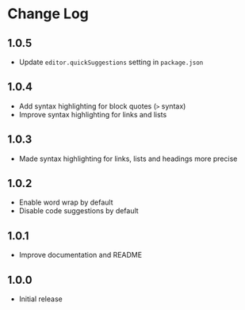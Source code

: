 # Change Log

## 1.0.5

* Update `editor.quickSuggestions` setting in `package.json`

## 1.0.4

* Add syntax highlighting for block quotes (`>` syntax)
* Improve syntax highlighting for links and lists

## 1.0.3

* Made syntax highlighting for links, lists and headings more precise

## 1.0.2

* Enable word wrap by default
* Disable code suggestions by default

## 1.0.1

* Improve documentation and README

## 1.0.0

* Initial release
